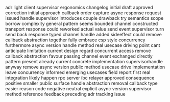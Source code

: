 adr light client supervisor ergonomics changelog initial draft approved correction initial approach callback order capture async response request issued handle supervisor introduces couple drawback try semantics scope borrow complexity general pattern seems bounded channel constructed transport response could reworked actual value send event supervisor turn send back response typed channel handle added sideeffect could remove callback abstraction together fully embrace csp style concurrency furthermore async version handle method real usecase driving point cant anticipate limitation current design regard concurrent access remove callback abstraction favour passing channel event exchanged directly pattern present already current concrete implementation supervisorhandle anyway remove async version public method usecase drive implementation leave concurrency informed emerging usecases field report first real integration likely happen rpc server ibc relayer approved consequence positive smaller public surface handle abstraction removal callback type easier reason code negative neutral explicit async version supervisor method reference feedback preceding adr tracking issue
